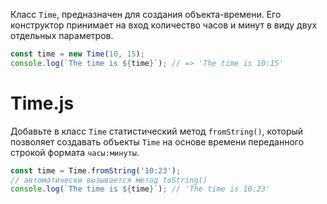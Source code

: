Класс `Time`, предназначен для создания объекта-времени. Его конструктор принимает на вход количество часов и минут в виду двух отдельных параметров.

```js
const time = new Time(10, 15);
console.log(`The time is ${time}`); // => 'The time is 10:15'
```

# Time.js
Добавьте в класс `Time` статистический метод `fromString()`, который позволяет создавать объекты `Time` на основе времени переданного строкой формата `часы:минуты`.

```js
const time = Time.fromString('10:23');
// автоматически вызывается метод toString()
console.log(`The time is ${time}`); // 'The time is 10:23'
```